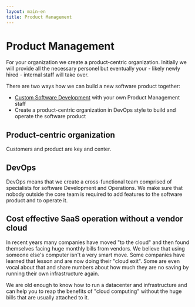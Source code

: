 ```yaml
---
layout: main-en
title: Product Management
---
```

<!-- TODO: Finish article -->

# Product Management
For your organization we create a product-centric organization. Initially we will provide all the necessary personel but eventually your - likely newly hired - internal staff will take over.

There are two ways how we can build a new software product together:

- [Custom Software Development](development.html) with your own Product Management staff
- Create a product-centric organization in DevOps style to build and operate the software product

## Product-centric organization
Customers and product are key and center.

## DevOps
DevOps means that we create a cross-functional team comprised of specialists for software Development and Operations. We make sure that nobody outside the core team is required to add features to the software product and to operate it.

## Cost effective SaaS operation without a vendor cloud
In recent years many companies have moved "to the cloud" and then found themselves facing huge monthly bills from vendors. We believe that using someone else's computer isn't a very smart move. Some companies have learned that lesson and are now doing their "cloud exit". Some are even vocal about that and share numbers about how much they are no saving by running their own infrastructure again.

We are old enough to know how to run a datacenter and infrastructure and can help you to reap the benefits of "cloud computing" without the huge bills that are usually attached to it.
